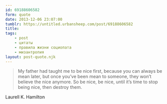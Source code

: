 ```yaml
---
id: 69188606582
form: quote
date: 2013-12-06 23:07:00
tumblr: https://untitled.urbansheep.com/post/69188606582
title: 
tags:
    - post
    - цитаты
    - правила жизни социопата
    - мизантропия
layout: post-quote.njk
---
```


<blockquote>
My father had taught me to be nice first, because you can always be mean later, but once you’ve been mean to someone, they won’t believe the nice anymore. So be nice, be nice, until it’s time to stop being nice, then destroy them.
</blockquote>

Laurell K. Hamilton
